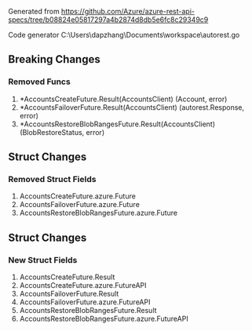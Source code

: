 Generated from https://github.com/Azure/azure-rest-api-specs/tree/b08824e05817297a4b2874d8db5e6fc8c29349c9

Code generator C:\Users\dapzhang\Documents\workspace\autorest.go

## Breaking Changes

### Removed Funcs

1. *AccountsCreateFuture.Result(AccountsClient) (Account, error)
1. *AccountsFailoverFuture.Result(AccountsClient) (autorest.Response, error)
1. *AccountsRestoreBlobRangesFuture.Result(AccountsClient) (BlobRestoreStatus, error)

## Struct Changes

### Removed Struct Fields

1. AccountsCreateFuture.azure.Future
1. AccountsFailoverFuture.azure.Future
1. AccountsRestoreBlobRangesFuture.azure.Future

## Struct Changes

### New Struct Fields

1. AccountsCreateFuture.Result
1. AccountsCreateFuture.azure.FutureAPI
1. AccountsFailoverFuture.Result
1. AccountsFailoverFuture.azure.FutureAPI
1. AccountsRestoreBlobRangesFuture.Result
1. AccountsRestoreBlobRangesFuture.azure.FutureAPI

